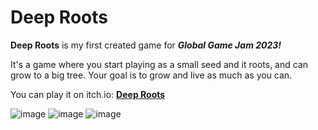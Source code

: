 # Deep Roots
**Deep Roots** is my first created game for ***Global Game Jam 2023!***

It's a game where you start playing as a small seed and it roots, and can grow to a big tree.
Your goal is to grow and live as much as you can.

You can play it on itch.io: **[Deep Roots](https://solid-black.itch.io/deep-roots)**

![image](https://github.com/user-attachments/assets/4c0cc7d9-4ab0-4649-8329-829bc403c38d)
![image](https://github.com/user-attachments/assets/82b4eb18-a362-4a6b-b66a-ea3cb071343f)
![image](https://github.com/user-attachments/assets/6d3977b7-a1bf-42fb-96bc-a3646f47eb00)
